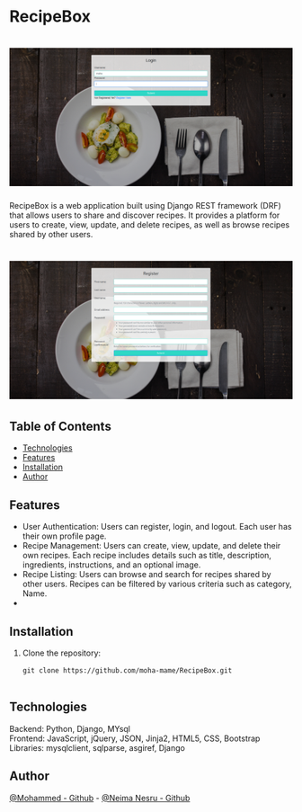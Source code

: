 # RecipeBox
# <img src="Login-page.png">

RecipeBox is a web application built using Django REST framework (DRF) that allows users to share and discover recipes. It provides a platform for users to create, view, update, and delete recipes, as well as browse recipes shared by other users.

# <img src="reg-page.png">


## Table of Contents
* [Technologies](#technologies)
* [Features](#features)
* [Installation](#install)
* [Author](#author)

## <a name="features"></a>Features

- User Authentication: Users can register, login, and logout. Each user has their own profile page.
- Recipe Management: Users can create, view, update, and delete their own recipes. Each recipe includes details such as title, description, ingredients, instructions, and an optional image.
- Recipe Listing: Users can browse and search for recipes shared by other users. Recipes can be filtered by various criteria such as category, Name.
- 

## <a name="install"></a>Installation

1. Clone the repository:

   ```shell
   git clone https://github.com/moha-mame/RecipeBox.git


## <a name="technologies"></a>Technologies

Backend: Python, Django, MYsql<br/>
Frontend: JavaScript, jQuery, JSON, Jinja2, HTML5, CSS, Bootstrap<br/>
Libraries: mysqlclient, sqlparse, asgiref, Django



## <a name="author"></a>Author
[@Mohammed - Github](https://github.com/moha-mame) - [@Neima Nesru - Github](https://github.com/Nemuuuu)

